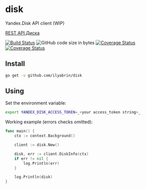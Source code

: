 # disk

Yandex.Disk API client (WIP)

[REST API Диска](https://yandex.ru/dev/disk/rest/)

<!-- ![GitHub](https://img.shields.io/github/license/ilyabrin/disk) -->
[![Build Status](https://travis-ci.org/ilyabrin/disk.svg?branch=release)](https://travis-ci.org/ilyabrin/disk)
![GitHub code size in bytes](https://img.shields.io/github/languages/code-size/ilyabrin/disk)
[![Coverage Status](https://coveralls.io/repos/github/ilyabrin/disk/badge.svg?branch=release)](https://coveralls.io/github/ilyabrin/disk?branch=release)
[![Coverage Status](https://coveralls.io/repos/github/ilyabrin/disk/badge.svg?branch=release)](https://coveralls.io/github/ilyabrin/disk?branch=release)
<!-- ![GitHub All Releases](https://img.shields.io/github/downloads/ilyabrin/disk/total) -->
<!-- ![GitHub last commit](https://img.shields.io/github/last-commit/ilyabrin/disk) -->
<!-- ![GitHub pull requests](https://img.shields.io/github/issues-pr-raw/ilyabrin/disk) -->

## Install

```sh
go get -v github.com/ilyabrin/disk
```

## Using

Set the environment variable:

```sh
export YANDEX_DISK_ACCESS_TOKEN=_<your access_token string>_
```

Working example (errors checks omitted):

```go
func main() {
    ctx := context.Background()

    client := disk.New()

    disk, err := client.DiskInfo(ctx)
    if err != nil {
        log.Println(err)
    }

    log.Println(disk)
}

```
